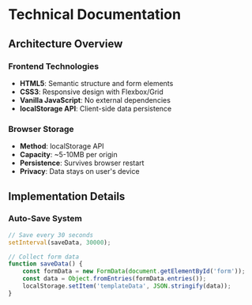 # Technical Documentation

## Architecture Overview

### Frontend Technologies
- **HTML5**: Semantic structure and form elements
- **CSS3**: Responsive design with Flexbox/Grid
- **Vanilla JavaScript**: No external dependencies
- **localStorage API**: Client-side data persistence

### Browser Storage
- **Method**: localStorage API
- **Capacity**: ~5-10MB per origin
- **Persistence**: Survives browser restart
- **Privacy**: Data stays on user's device

## Implementation Details

### Auto-Save System
```javascript
// Save every 30 seconds
setInterval(saveData, 30000);

// Collect form data
function saveData() {
    const formData = new FormData(document.getElementById('form'));
    const data = Object.fromEntries(formData.entries());
    localStorage.setItem('templateData', JSON.stringify(data));
}
